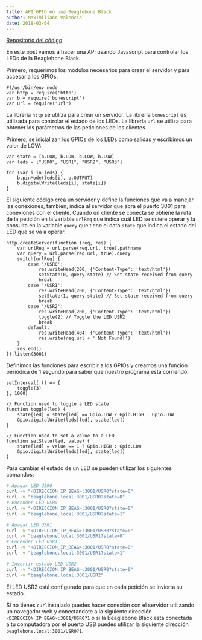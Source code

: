 ```yaml
---
title: API GPIO en una Beaglebone Black
author: Maximiliano Valencia
date: 2018-03-04
---
```


[Repositorio del código](https://github.com/mavamo135/gpio_api)

En este post vamos a hacer una API usando Javascript para controlar los LEDs
de la Beaglebone Black.

Primero, requerimos los módulos necesarios para crear el servidor y para accesar
a los GPIOs:

```Javascript{numberLines: true}
#!/usr/bin/env node
var http = require('http')
var b = require('bonescript')
var url = require('url')
```

La librería `http` se utiliza para crear un servidor. La librería `bonescript` 
es utilizada para controlar el estado de los LEDs. La librería `url` se utiliza 
para obtener los parámetros de las peticiones de los clientes

Primero, se inicializan los GPIOs de los LEDs como salidas y escribimos un valor 
de LOW:

```Javascript{numberLines: true}
var state = [b.LOW, b.LOW, b.LOW, b.LOW]
var leds = ["USR0", "USR1", "USR2", "USR3"]

for (var i in leds) {
    b.pinMode(leds[i], b.OUTPUT)
    b.digitalWrite(leds[i], state[i])
}
```

El siguiente código crea un servidor y define la funciones que va a manejar las
conexiones, también, indica al servidor que abra el puerto 3001 para conexiones 
con el cliente. Cuando un cliente se conecta se obtiene la ruta de la petición 
en la variable `urlReq` que indica cuál LED se quiere operar y la consulta en 
la variable `query` que tiene el dato `state` que indica el estado del LED que 
se va a operar.

```Javascript{numberLines: true}
http.createServer(function (req, res) {
    var urlReq = url.parse(req.url, true).pathname
    var query = url.parse(req.url, true).query
    switch(urlReq) {
        case '/USR0':
            res.writeHead(200, {'Content-Type': 'text/html'})
            setState(0, query.state) // Set state received from query
            break
        case '/USR1':
            res.writeHead(200, {'Content-Type': 'text/html'})
            setState(1, query.state) // Set state received from query
            break
        case '/USR2':
            res.writeHead(200, {'Content-Type': 'text/html'})
            toggle(2) // Toggle the LED USR2
            break
        default:
            res.writeHead(404, {'Content-Type': 'text/html'})
            res.write(req.url + ' Not Found!')
    }
    res.end()
}).listen(3001)
```

Definimos las funciones para escribir a los GPIOs y creamos una función 
periódica de 1 segundo para saber que nuestro programa está corriendo.

```Javascript{numberLines: true}
setInterval( () => {
    toggle(3)
}, 1000)

// Function used to toggle a LED state
function toggle(led) {
    state[led] = state[led] == Gpio.LOW ? Gpio.HIGH : Gpio.LOW
    Gpio.digitalWrite(leds[led], state[led])
}

// Function used to set a value to a LED
function setState(led, value) {
    state[led] = value == 1 ? Gpio.HIGH : Gpio.LOW
    Gpio.digitalWrite(leds[led], state[led])
}
```

Para cambiar el estado de un LED se pueden utilizar los siguientes comandos:

```bash
# Apagar LED USR0
curl -v "<DIRECCION_IP_BEAG>:3001/USR0?state=0"
curl -v "beaglebone.local:3001/USR0?state=0"
# Encender LED USR0
curl -v "<DIRECCION_IP_BEAG>:3001/USR0?state=0"
curl -v "beaglebone.local:3001/USR0?state=1"

# Apagar LED USR1
curl -v "<DIRECCION_IP_BEAG>:3001/USR0?state=0"
curl -v "beaglebone.local:3001/USR1?state=0"
# Encender LED USR1
curl -v "<DIRECCION_IP_BEAG>:3001/USR0?state=0"
curl -v "beaglebone.local:3001/USR1?state=1"

# Invertir estado LED USR2
curl -v "<DIRECCION_IP_BEAG>:3001/USR0?state=0"
curl -v "beaglebone.local:3001/USR2"
```

El LED USR2 está configurado para que en cada petición se invierta su estado.

Si no tienes `curl`instalado puedes hacer conexión con el servidor utilizando 
un navegador web y conectandote a la siguiente dirección 
`<DIRECCION_IP_BEAG>:3001/USR0?1` o si la Beaglebone Black está conectada a tu 
computadora por el puerto USB puedes utilizar la siguiente dirección 
`beaglebone.local:3001/USR0?1`.
